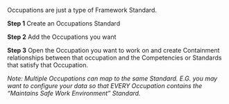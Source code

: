 Occupations are just a type of Framework Standard.

**Step 1** Create an Occupations Standard

**Step 2** Add the Occupations you want

**Step 3** Open the Occupation you want to work on and create Containment relationships between that occupation and the Competencies or Standards that satisfy that Occupation.

*Note: Multiple Occupations can map to the same Standard. E.G. you may want to configure your data so
that EVERY Occupation contains the “Maintains Safe Work Environment” Standard.*
